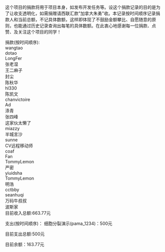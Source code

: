 这个项目的捐款将用于项目本身，如发布开发任务等。设这个捐款记录的目的是为了让收支透明化，如需捐赠请西联汇款"加拿大朱勇"收。本记录按时间顺序记录捐款人和当前总额，不记具体数额，这样即体现了不鼓励金额攀比、自愿随意的原则，也能通过历史记录查询出每笔的具体数额。在此衷心地感谢每一位捐款、点赞、及关注这个项目的同学！  

捐款(按时间顺序):  
wangtao  
dotao  
LongFer  
张老湿  
王二麻子  
封尘  
陈秋华  
hl330  
陈凯文  
chanvictoire  
Ad  
涤青   
张四峰  
这家伙太懒了  
miazzy  
半城言沙  
sunne  
CV远程移动师  
coaf  
Fan  
TommyLemon  
严密  
yiuidsha  
TommyLemon  
明浩  
cctbby  
seanhuqi  
万码牛叔叔  
波斯家  
目前收入总额:663.77元

支出(按时间顺序)：
细胞分裂演示(pama_1234)：500元

目前支出总额:500元

目前余额：163.77元